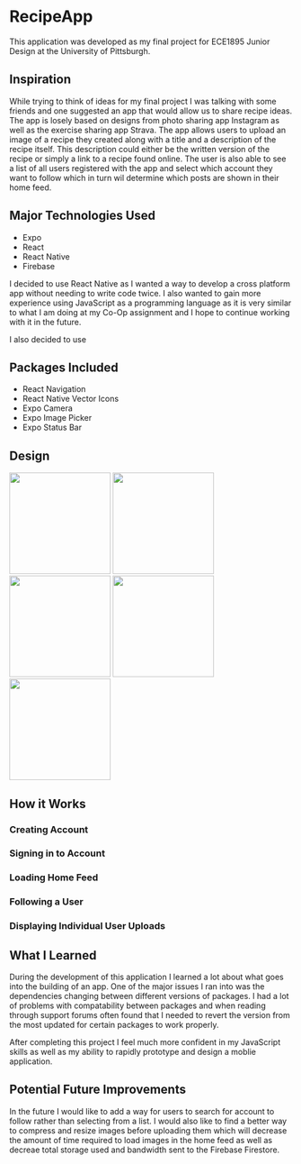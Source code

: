 # RecipeApp
This application was developed as my final project for ECE1895 Junior Design at the University of Pittsburgh.

## Inspiration
While trying to think of ideas for my final project I was talking with some friends and one suggested an app that would allow us to share recipe ideas. The app is losely based on designs from photo sharing app Instagram as well as the exercise sharing app Strava. The app allows users to upload an image of a recipe they created along with a title and a description of the recipe itself. This description could either be the written version of the recipe or simply a link to a recipe found online. The user is also able to see a list of all users registered with the app and select which account they want to follow which in turn wil determine which posts are shown in their home feed. 

## Major Technologies Used
- Expo
- React
- React Native
- Firebase

I decided to use React Native as I wanted a way to develop a cross platform app without needing to write code twice. I also wanted to gain more experience using JavaScript as a programming language as it is very similar to what I am doing at my Co-Op assignment and I hope to continue working with it in the future. 

I also decided to use 

## Packages Included
- React Navigation
- React Native Vector Icons
- Expo Camera
- Expo Image Picker
- Expo Status Bar

## Design
<p float="left">
  <img src="https://user-images.githubusercontent.com/55462701/205974664-99a88e37-a679-4851-9bf5-e0205c810e3b.PNG" width="180">
  <img src="https://user-images.githubusercontent.com/55462701/205974686-5caad530-ec8d-4257-b4db-d37b943b2b28.PNG" width="180">
  <img src="https://user-images.githubusercontent.com/55462701/205974816-08ce982b-8069-4b5b-a7e1-8f93930fe574.PNG" width="180">
  <img src="https://user-images.githubusercontent.com/55462701/205974829-69b9c984-7433-47d3-b24a-903d7aef6786.PNG" width="180">
  <img src="https://user-images.githubusercontent.com/55462701/205974855-9b50e07f-8d77-4bd4-8fee-3d049dba7724.PNG" width="180">
</p>

## How it Works
### Creating Account

### Signing in to Account

### Loading Home Feed

### Following a User

### Displaying Individual User Uploads

## What I Learned
During the development of this application I learned a lot about what goes into the building of an app. One of the major issues I ran into was the dependencies changing between different versions of packages. I had a lot of problems with compatability between packages and when reading through support forums often found that I needed to revert the version from the most updated for certain packages to work properly. 

After completing this project I feel much more confident in my JavaScript skills as well as my ability to rapidly prototype and design a moblie application. 

## Potential Future Improvements
In the future I would like to add a way for users to search for account to follow rather than selecting from a list. I would also like to find a better way to compress and resize images before uploading them which will decrease the amount of time required to load images in the home feed as well as decreae total storage used and bandwidth sent to the Firebase Firestore.
